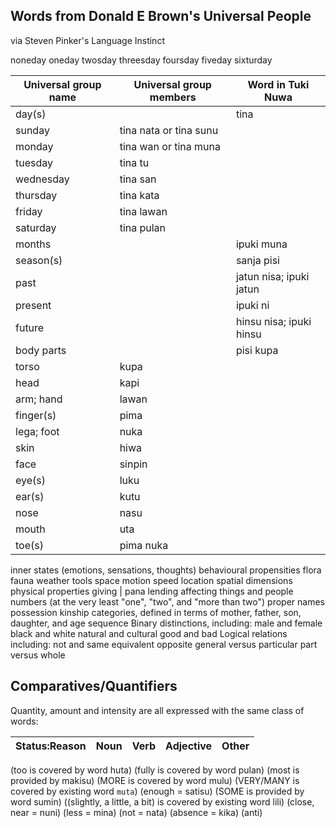 Words from Donald E Brown's Universal People
--------------------------------------------

via Steven Pinker's Language Instinct

noneday
oneday
twosday
threesday
foursday
fiveday
sixturday



Universal group name | Universal group members | Word in Tuki Nuwa
---------------------|-------------------------|------------------
day(s)               |                         | tina
   sunday            | tina nata or tina sunu
   monday            | tina wan or tina muna
   tuesday           | tina tu
   wednesday         | tina san
   thursday          | tina kata
   friday            | tina lawan
   saturday          | tina pulan
months               |                         | ipuki muna
season(s)            |                         | sanja pisi
past                 |                         | jatun nisa; ipuki jatun
present              |                         | ipuki ni
future               |                         | hinsu nisa; ipuki hinsu
body parts           |                         | pisi kupa
   torso             | kupa
   head              | kapi
   arm; hand         | lawan
   finger(s)         | pima
   lega; foot        | nuka
   skin              | hiwa
   face              | sinpin
   eye(s)            | luku
   ear(s)            | kutu
   nose              | nasu
   mouth             | uta
   toe(s)            | pima nuka
inner states 
(emotions, 
sensations, 
thoughts)
behavioural propensities
flora
fauna
weather
tools
space
motion
speed
location
spatial dimensions
physical properties
giving              | pana
lending
affecting things and people
numbers (at the very least "one", "two", and "more than two")
proper names
possession
kinship categories, defined in terms of mother, father, son, daughter, and age sequence
Binary distinctions, including:
    male and female
    black and white
    natural and cultural
    good and bad
Logical relations including:
    not
    and
    same
    equivalent
    opposite
general versus particular
part versus whole

Comparatives/Quantifiers
------------

Quantity, amount and intensity are all expressed with the same class of words:

Status:Reason | Noun | Verb | Adjective | Other
--------------|------|------|-----------|------
(too is covered by word huta)
(fully is covered by word pulan)
(most is provided by makisu)
(MORE is covered by word mulu)
(VERY/MANY is covered by existing word `muta`)
(enough = satisu)
(SOME is provided by word sumin)
((slightly, a little, a bit) is covered by existing word lili)
(close, near = nuni)
(less = mina)
(not = nata)
(absence = kika)
(anti)

